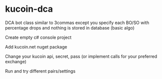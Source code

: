 # kucoin-dca
DCA bot class similar to 3commas except you specify each BO/SO with percentage drops and nothing is stored in database (basic algo)

Create empty c# console project

Add kucoin.net nuget package

Change your kucoin api, secret, pass (or implement calls for your preferred exchange)

Run and try different pairs/settings

